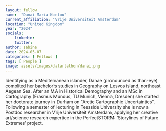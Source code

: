 ```yaml
---
layout: fellow
name:  "Danai Maria Kontou"
current_affiliation: "Vrije Universiteit Amsterdam"
location: "United Kingdom"
year: "2024"
socials:
    linkedin: 
    twitter: 
author: sabine
date: 2024-05-07
categories: [ Fellows ]
tags: [ People ]
image: assets/images/datartathon/danai.png
---
```


Identifying as a Mediterranean islander, Danae (pronounced as than-eye) complited her bachelor’s studies in Geography on Lesvos island, northeast Aegean Sea. After an MA in Historical Demography and an MSc in Cartography (Erasmus Mundus, TU Munich, Vienna, Dresden) she started her doctorate journey in Durham on "Arctic Cartographic Uncertainties". Following a semester of lecturing in Teesside University she is now a Postdoc researcher in Vrije Universiteit Amsterdam, applying her creative art/science research expertice in the PerfectSTORM: ‘Storylines of Future Extremes’ project. 